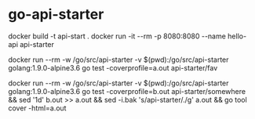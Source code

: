 # go-api-starter

docker build -t api-start .
docker run -it --rm -p 8080:8080 --name hello-api api-starter

docker run --rm -w /go/src/api-starter -v $(pwd):/go/src/api-starter golang:1.9.0-alpine3.6 go test -coverprofile=a.out api-starter/fav

docker run --rm -w /go/src/api-starter -v $(pwd):/go/src/api-starter golang:1.9.0-alpine3.6 go test -coverprofile=b.out api-starter/somewhere && sed '1d' b.out >> a.out && sed -i.bak 's/api-starter/./g' a.out && go tool cover -html=a.out
